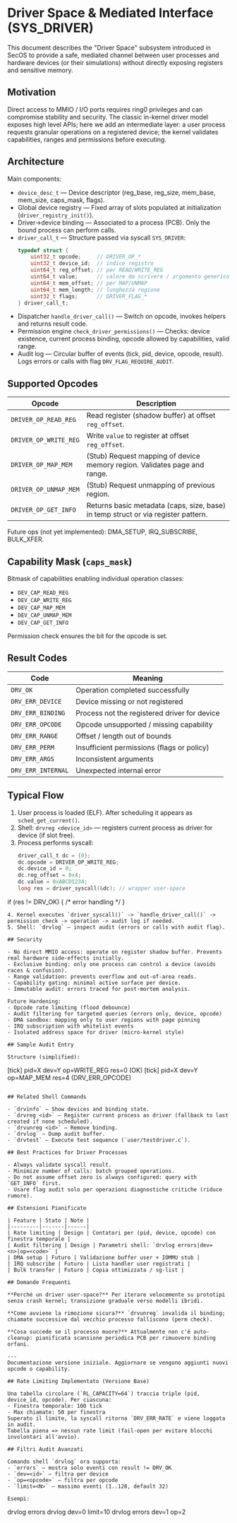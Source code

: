 # Driver Space & Mediated Interface (SYS_DRIVER)

This document describes the "Driver Space" subsystem introduced in SecOS to provide a safe, mediated channel between user processes and hardware devices (or their simulations) without directly exposing registers and sensitive memory.

## Motivation

Direct access to MMIO / I/O ports requires ring0 privileges and can compromise stability and security. The classic in-kernel driver model exposes high level APIs; here we add an intermediate layer: a user process requests granular operations on a registered device; the kernel validates capabilities, ranges and permissions before executing.

## Architecture

Main components:

- `device_desc_t` — Device descriptor (reg_base, reg_size, mem_base, mem_size, caps_mask, flags).
- Global device registry — Fixed array of slots populated at initialization (`driver_registry_init()`).
- Driver→device binding — Associated to a process (PCB). Only the bound process can perform calls.
- `driver_call_t` — Structure passed via syscall `SYS_DRIVER`:
  ```c
  typedef struct {
      uint32_t opcode;     // DRIVER_OP_*
      uint32_t device_id;  // indice registro
      uint64_t reg_offset; // per READ/WRITE_REG
      uint64_t value;      // valore da scrivere / argomento generico
      uint64_t mem_offset; // per MAP/UNMAP
      uint64_t mem_length; // lunghezza regione
      uint32_t flags;      // DRIVER_FLAG_*
  } driver_call_t;
  ```
- Dispatcher `handle_driver_call()` — Switch on opcode, invokes helpers and returns result code.
- Permission engine `check_driver_permissions()` — Checks: device existence, current process binding, opcode allowed by capabilities, valid range.
- Audit log — Circular buffer of events (tick, pid, device, opcode, result). Logs errors or calls with flag `DRV_FLAG_REQUIRE_AUDIT`.

## Supported Opcodes

| Opcode | Description |
|--------|-------------|
| `DRIVER_OP_READ_REG`  | Read register (shadow buffer) at offset `reg_offset`. |
| `DRIVER_OP_WRITE_REG` | Write `value` to register at offset `reg_offset`. |
| `DRIVER_OP_MAP_MEM`   | (Stub) Request mapping of device memory region. Validates page and range. |
| `DRIVER_OP_UNMAP_MEM` | (Stub) Request unmapping of previous region. |
| `DRIVER_OP_GET_INFO`  | Returns basic metadata (caps, size, base) in temp struct or via register pattern. |

Future ops (not yet implemented): DMA_SETUP, IRQ_SUBSCRIBE, BULK_XFER.

## Capability Mask (`caps_mask`)

Bitmask of capabilities enabling individual operation classes:
- `DEV_CAP_READ_REG`
- `DEV_CAP_WRITE_REG`
- `DEV_CAP_MAP_MEM`
- `DEV_CAP_UNMAP_MEM`
- `DEV_CAP_GET_INFO`

Permission check ensures the bit for the opcode is set.

## Result Codes

| Code | Meaning |
|--------|-------------|
| `DRV_OK` | Operation completed successfully |
| `DRV_ERR_DEVICE` | Device missing or not registered |
| `DRV_ERR_BINDING` | Process not the registered driver for device |
| `DRV_ERR_OPCODE` | Opcode unsupported / missing capability |
| `DRV_ERR_RANGE` | Offset / length out of bounds |
| `DRV_ERR_PERM` | Insufficient permissions (flags or policy) |
| `DRV_ERR_ARGS` | Inconsistent arguments |
| `DRV_ERR_INTERNAL` | Unexpected internal error |

## Typical Flow

1. User process is loaded (ELF). After scheduling it appears as `sched_get_current()`.
2. Shell: `drvreg <device_id>` — registers current process as driver for device (if slot free).
3. Process performs syscall:
   ```c
   driver_call_t dc = {0};
   dc.opcode = DRIVER_OP_WRITE_REG;
   dc.device_id = 0;
   dc.reg_offset = 0x4;
   dc.value = 0xABCD1234;
   long res = driver_syscall(&dc); // wrapper user-space
  if (res != DRV_OK) { /* error handling */ }
   ```
4. Kernel executes `driver_syscall()` -> `handle_driver_call()` -> permission check -> operation -> audit log if needed.
5. Shell: `drvlog` — inspect audit (errors or calls with audit flag).

## Security

- No direct MMIO access: operate on register shadow buffer. Prevents real hardware side-effects initially.
- Exclusive binding: only one process can control a device (avoids races & confusion).
- Range validation: prevents overflow and out-of-area reads.
- Capability gating: minimal active surface per device.
- Immutable audit: errors traced for post-mortem analysis.

Future Hardening:
- Opcode rate limiting (flood debounce)
- Audit filtering for targeted queries (errors only, device, opcode)
- DMA sandbox: mapping only to user regions with page pinning
- IRQ subscription with whitelist events
- Isolated address space for driver (micro-kernel style)

## Sample Audit Entry

Structure (simplified):
```
[tick] pid=X dev=Y op=WRITE_REG res=0 (OK)
[tick] pid=X dev=Y op=MAP_MEM res=4 (DRV_ERR_OPCODE)
```

## Related Shell Commands

- `drvinfo` — Show devices and binding state.
- `drvreg <id>` — Register current process as driver (fallback to last created if none scheduled).
- `drvunreg <id>` — Remove binding.
- `drvlog` — Dump audit buffer.
- `drvtest` — Execute test sequence (`user/testdriver.c`).

## Best Practices for Driver Processes

- Always validate syscall result.
- Minimize number of calls: batch grouped operations.
- Do not assume offset zero is always configured: query with `GET_INFO` first.
- Usare flag audit solo per operazioni diagnostiche critiche (riduce rumore).

## Estensioni Pianificate

| Feature | Stato | Note |
|---------|-------|------|
| Rate limiting | Design | Contatori per (pid, device, opcode) con finestra temporale |
| Audit filtering | Design | Parametri shell: `drvlog errors|dev=<n>|op=<code>` |
| DMA setup | Futuro | Validazione buffer user + IOMMU stub |
| IRQ subscribe | Futuro | Lista handler user registrati |
| Bulk transfer | Futuro | Copia ottimizzata / sg-list |

## Domande Frequenti

**Perché un driver user-space?** Per iterare velocemente su prototipi senza crash kernel; transizione graduale verso modelli ibridi.

**Come avviene la rimozione sicura?** `drvunreg` invalida il binding; chiamate successive dal vecchio processo falliscono (perm check).

**Cosa succede se il processo muore?** Attualmente non c'è auto-cleanup: pianificata scansione periodica PCB per rimuovere binding orfani.

---
Documentazione versione iniziale. Aggiornare se vengono aggiunti nuovi opcode o capability.

## Rate Limiting Implementato (Versione Base)

Una tabella circolare (`RL_CAPACITY=64`) traccia triple (pid, device_id, opcode). Per ciascuna:
- Finestra temporale: 100 tick
- Max chiamate: 50 per finestra
Superato il limite, la syscall ritorna `DRV_ERR_RATE` e viene loggata in audit.
Tabella piena => nessun rate limit (fail-open per evitare blocchi involontari all'avvio).

## Filtri Audit Avanzati

Comando shell `drvlog` ora supporta:
- `errors` — mostra solo eventi con result != DRV_OK
- `dev=<id>` — filtra per device
- `op=<opcode>` — filtra per opcode
- `limit=<N>` — massimo eventi (1..128, default 32)

Esempi:
```
drvlog errors
drvlog dev=0 limit=10
drvlog errors dev=1 op=2
```
